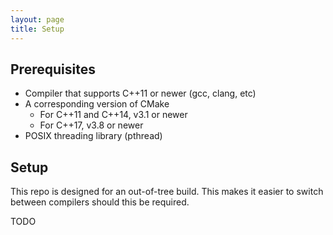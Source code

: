 ```yaml
---
layout: page
title: Setup
---
```


## Prerequisites

  * Compiler that supports C++11 or newer (gcc, clang, etc)
  * A corresponding version of CMake
    - For C++11 and C++14, v3.1 or newer
    - For C++17, v3.8 or newer
  * POSIX threading library (pthread)

## Setup

This repo is designed for an out-of-tree build. This makes it easier to switch
between compilers should this be required.

TODO
